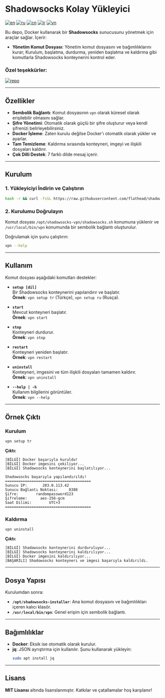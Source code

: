 # Shadowsocks Kolay Yükleyici
[![en](https://img.shields.io/badge/lang-en_English-red.svg)](https://github.com/flathead/shadowsocks-installer/blob/master/README.md)
[![ru](https://img.shields.io/badge/lang-cn_中国人-green.svg)](https://github.com/flathead/shadowsocks-installer/blob/master/readme-lang/README.ru.md)
[![cn](https://img.shields.io/badge/lang-cn_中国人-green.svg)](https://github.com/flathead/shadowsocks-installer/blob/master/readme-lang/README.cn.md)
[![ir](https://img.shields.io/badge/lang-ir_فارسی-green.svg)](https://github.com/flathead/shadowsocks-installer/blob/master/readme-lang/README.ir.md)
[![vn](https://img.shields.io/badge/lang-vn_Tiếng_Việt-green.svg)](https://github.com/flathead/shadowsocks-installer/blob/master/readme-lang/README.vn.md)

Bu depo, Docker kullanarak bir **Shadowsocks** sunucusunu yönetmek için araçlar sağlar. İçerir:
- **Yönetim Komut Dosyası**: Yönetim komut dosyasını ve bağımlılıklarını kurar; Kurulum, başlatma, durdurma, yeniden başlatma ve kaldırma gibi komutlarla Shadowsocks konteynerini kontrol eder.

### Özel teşekkürler:
[![repo](https://img.shields.io/badge/repo-shadowsocks--libev-red.svg)](https://github.com/shadowsocks/shadowsocks-libev)

---

## Özellikler

- **Sembolik Bağlantı**: Komut dosyasının `vpn` olarak küresel olarak erişilebilir olmasını sağlar.
- **Şifre Yönetimi**: Otomatik olarak güçlü bir şifre oluşturur veya kendi şifrenizi belirleyebilirsiniz.
- **Docker İşleme**: Zaten kurulu değilse Docker'ı otomatik olarak yükler ve ayarlar.
- **Tam Temizleme**: Kaldırma sırasında konteyneri, imgeyi ve ilişkili dosyaları kaldırır.
- **Çok Dilli Destek**: 7 farklı dilde mesaj içerir.

---

## Kurulum

### 1. Yükleyiciyi İndirin ve Çalıştırın

```bash
hash -r && curl -fsSL https://raw.githubusercontent.com/flathead/shadowsocks-installer/refs/heads/master/installer.sh -o /tmp/installer.sh && bash /tmp/installer.sh tr
```

### 2. Kurulumu Doğrulayın

Komut dosyası `/opt/shadowsocks-vpn/shadowsocks.sh` konumuna yüklenir ve `/usr/local/bin/vpn` konumunda bir sembolik bağlantı oluşturulur.

Doğrulamak için şunu çalıştırın:
```bash
vpn --help
```

---

## Kullanım

Komut dosyası aşağıdaki komutları destekler:

- **`setup [dil]`**  
  Bir Shadowsocks konteynerini yapılandırır ve başlatır.  
  **Örnek**: `vpn setup tr` (Türkçe), `vpn setup ru` (Rusça).

- **`start`**  
  Mevcut konteyneri başlatır.  
  **Örnek**: `vpn start`

- **`stop`**  
  Konteyneri durdurur.  
  **Örnek**: `vpn stop`

- **`restart`**  
  Konteyneri yeniden başlatır.  
  **Örnek**: `vpn restart`

- **`uninstall`**  
  Konteyneri, imgesini ve tüm ilişkili dosyaları tamamen kaldırır.  
  **Örnek**: `vpn uninstall`

- **`--help | -h`**  
  Kullanım bilgilerini görüntüler.  
  **Örnek**: `vpn --help`

---

## Örnek Çıktı

### Kurulum
```bash
vpn setup tr
```

**Çıktı:**
```
[BİLGİ] Docker başarıyla kuruldu!
[BİLGİ] Docker imgesini çekiliyor...
[BİLGİ] Shadowsocks konteynerini başlatılıyor...

Shadowsocks başarıyla yapılandırıldı!
=======================================
Sunucu IP:       203.0.113.42
Sunucu Bağlantı Noktası:     8388
Şifre:        randompassword123
Şifreleme:      aes-256-gcm
Saat Dilimi:        UTC+3
=======================================
```

### Kaldırma
```bash
vpn uninstall
```

**Çıktı:**
```
[BİLGİ] Shadowsocks konteynerini durduruluyor...
[BİLGİ] Shadowsocks konteynerini kaldırılıyor...
[BİLGİ] Docker imgesini kaldırılıyor...
[BAŞARILI] Shadowsocks konteynerı ve imgesi başarıyla kaldırıldı.
```

---

## Dosya Yapısı

Kurulumdan sonra:
- **`/opt/shadowsocks-installer`**: Ana komut dosyasını ve bağımlılıkları içeren kalıcı klasör.
- **`/usr/local/bin/vpn`**: Genel erişim için sembolik bağlantı.

---

## Bağımlılıklar

- **Docker**: Eksik ise otomatik olarak kurulur.
- **jq**: JSON ayrıştırma için kullanılır. Şunu kullanarak yükleyin:
  ```bash
  sudo apt install jq
  ```

---

## Lisans

**MIT Lisansı** altında lisanslanmıştır. Katkılar ve çatallamalar hoş karşılanır!